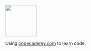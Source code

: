 <img src="https://user-images.githubusercontent.com/86320001/161747356-28836245-1924-4e1d-bb76-aebd9febaf2c.png" 
     width="100" 
     height="100" />
     
Using [codecademy.com](https://www.codecademy.com) to learn code.
     
